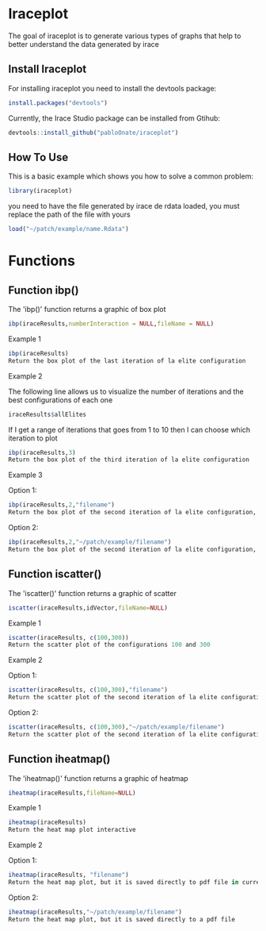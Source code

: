 
# Iraceplot

<!-- badges: start -->
<!-- badges: end -->

The goal of iraceplot is to generate various types of graphs that help to
better understand the data generated by irace

## Install Iraceplot

For installing iraceplot you need to install the devtools package:

``` r
install.packages("devtools")
```
Currently, the Irace Studio package can be installed from Gtihub:

``` r
devtools::install_github("pabloOnate/iraceplot")
```

## How To Use

This is a basic example which shows you how to solve a common problem:

``` r
library(iraceplot)
```

you need to have the file generated by irace de rdata loaded, you must replace the path of the file with yours

``` r
load("~/patch/example/name.Rdata")
```

# Functions

## Function ibp()

The 'ibp()' function returns a graphic of box plot

``` r
ibp(iraceResults,numberInteraction = NULL,fileName = NULL)
```

Example 1

``` r
ibp(iraceResults)
Return the box plot of the last iteration of la elite configuration
```

Example 2

The following line allows us to visualize the number of iterations and the best configurations of each one
``` r
iraceResults$allElites
```

If I get a range of iterations that goes from 1 to 10 then I can choose which iteration to plot

``` r
ibp(iraceResults,3)
Return the box plot of the third iteration of la elite configuration

```

Example 3

Option 1:

``` r
ibp(iraceResults,2,"filename")
Return the box plot of the second iteration of la elite configuration, but it is saved directly to pdf file in current directory
```

Option 2:

``` r
ibp(iraceResults,2,"~/patch/example/filename")
Return the box plot of the second iteration of la elite configuration, but it is saved directly to a pdf file
```

## Function iscatter()

The 'iscatter()' function returns a graphic of scatter

``` r
iscatter(iraceResults,idVector,fileName=NULL)
```
Example 1

``` r
iscatter(iraceResults, c(100,300))
Return the scatter plot of the configurations 100 and 300
```
Example 2

Option 1:

``` r
iscatter(iraceResults, c(100,300),"filename")
Return the scatter plot of the second iteration of la elite configuration, but it is saved directly to pdf file in current directory
```

Option 2:

``` r
iscatter(iraceResults, c(100,300),"~/patch/example/filename")
Return the scatter plot of the second iteration of la elite configuration, but it is saved directly to a pdf file
```

## Function iheatmap()

The 'iheatmap()' function returns a graphic of heatmap

``` r
iheatmap(iraceResults,fileName=NULL)
```
Example 1

``` r
iheatmap(iraceResults)
Return the heat map plot interactive
```
Example 2

Option 1:

``` r
iheatmap(iraceResults, "filename")
Return the heat map plot, but it is saved directly to pdf file in current directory
```

Option 2:

``` r
iheatmap(iraceResults,"~/patch/example/filename")
Return the heat map plot, but it is saved directly to a pdf file
``` 



